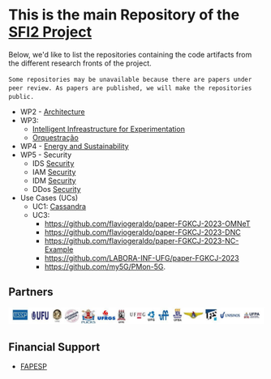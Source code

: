 # This is the main Repository of the [SFI2 Project](https://sites.google.com/view/sfi2/)


Below, we'd like to list the repositories containing the code artifacts from the different research fronts of the project.

`Some repositories may be unavailable because there are papers under peer review. As papers are published, we will make the repositories public.`

- WP2 - [Architecture](https://github.com/romoreira/SFI2-Facilities_Benchmarking)
- WP3:
  - [Intelligent Infreastructure for Experimentation](https://github.com/romoreira/SFI2-Distributed-Orchestration)
  - [Orquestração](https://github.com/fhgrings/6G_Network_Slice_Install)
- WP4 - [Energy and Sustainability](https://github.com/romoreira/SFI2-Energy-Sustainability)
- WP5 - Security
  - IDS [Security](https://github.com/romoreira/SFI2-Intrusion-Detection-System)
  - IAM [Security](https://github.com/romoreira/SFI2-Cassandra)
  - IDM [Security](https://github.com/romoreira/SFI2-IDM)
  - DDos [Security](https://github.com/romoreira/SFI2-DDoS-Traffic-Classifcation)
- Use Cases (UCs)
  - UC1: [Cassandra](https://github.com/romoreira/SFI2-Distributed-Orchestration)
  - UC3:
    - https://github.com/flaviogeraldo/paper-FGKCJ-2023-OMNeT
    - https://github.com/flaviogeraldo/paper-FGKCJ-2023-DNC
    - https://github.com/flaviogeraldo/paper-FGKCJ-2023-NC-Example
    - https://github.com/LABORA-INF-UFG/paper-FGKCJ-2023
    - https://github.com/my5G/PMon-5G.

## Partners
![partners](institutions.jpg)

## Financial Support

* [FAPESP](https://fapesp.br/)
